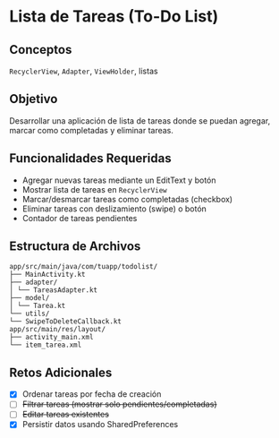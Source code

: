 # Lista de Tareas (To-Do List)

## Conceptos

`RecyclerView`, `Adapter`, `ViewHolder`, listas

## Objetivo

Desarrollar una aplicación de lista de tareas donde se puedan agregar, marcar como completadas y
eliminar tareas.

## Funcionalidades Requeridas

- Agregar nuevas tareas mediante un EditText y botón
- Mostrar lista de tareas en `RecyclerView`
- Marcar/desmarcar tareas como completadas (checkbox)
- Eliminar tareas con deslizamiento (swipe) o botón
- Contador de tareas pendientes

## Estructura de Archivos

```
app/src/main/java/com/tuapp/todolist/
├── MainActivity.kt
├── adapter/
│ └── TareasAdapter.kt
├── model/
│ └── Tarea.kt
└── utils/
└── SwipeToDeleteCallback.kt
app/src/main/res/layout/
├── activity_main.xml
└── item_tarea.xml
```

## Retos Adicionales
- [x] Ordenar tareas por fecha de creación
- [ ] ~~Filtrar tareas (mostrar solo pendientes/completadas)~~
- [ ] ~~Editar tareas existentes~~
- [x] Persistir datos usando SharedPreferences
